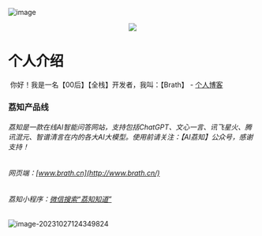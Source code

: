 ![image](https://brath4.oss-cn-shenzhen.aliyuncs.com/picgo/image-20231222113423244.png)<div align="center"> <img src="https://readme-typing-svg.herokuapp.com/?lines=为了更好的你，也为了更好的世界.&center=true&font=Roboto&size=27" /></div>

# 个人介绍

​		你好！我是一名【00后】【全栈】开发者，我叫：【Brath】 -  <a href="https://brath.top/">个人博客</a>


### 荔知产品线

###### 	荔知是一款在线AI智能问答网站，支持包括ChatGPT、文心一言、讯飞星火、腾讯混元、智谱清言在内的各大AI大模型。使用前请关注：【AI荔知】公众号，感谢支持！

###### 	网页端：[www.brath.cn](http://www.brath.cn/)

######  荔知小程序：<a href="https://mp.weixin.qq.com/s/si1B9RdcUP9lkJR-49540w">微信搜索“荔知知道”</a>

![image-20231027124349824](https://brath4.oss-cn-shenzhen.aliyuncs.com/picgo/image-20231027124349824.png)

































